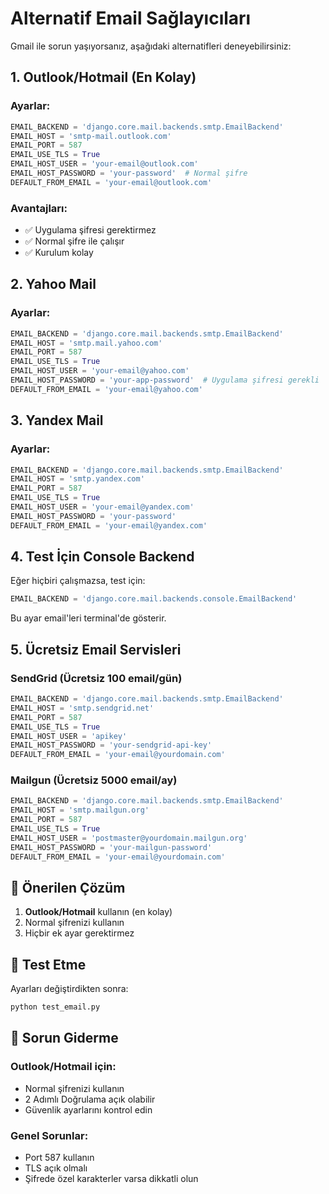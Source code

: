 # Alternatif Email Sağlayıcıları

Gmail ile sorun yaşıyorsanız, aşağıdaki alternatifleri deneyebilirsiniz:

## 1. Outlook/Hotmail (En Kolay)

### Ayarlar:
```python
EMAIL_BACKEND = 'django.core.mail.backends.smtp.EmailBackend'
EMAIL_HOST = 'smtp-mail.outlook.com'
EMAIL_PORT = 587
EMAIL_USE_TLS = True
EMAIL_HOST_USER = 'your-email@outlook.com'
EMAIL_HOST_PASSWORD = 'your-password'  # Normal şifre
DEFAULT_FROM_EMAIL = 'your-email@outlook.com'
```

### Avantajları:
- ✅ Uygulama şifresi gerektirmez
- ✅ Normal şifre ile çalışır
- ✅ Kurulum kolay

## 2. Yahoo Mail

### Ayarlar:
```python
EMAIL_BACKEND = 'django.core.mail.backends.smtp.EmailBackend'
EMAIL_HOST = 'smtp.mail.yahoo.com'
EMAIL_PORT = 587
EMAIL_USE_TLS = True
EMAIL_HOST_USER = 'your-email@yahoo.com'
EMAIL_HOST_PASSWORD = 'your-app-password'  # Uygulama şifresi gerekli
DEFAULT_FROM_EMAIL = 'your-email@yahoo.com'
```

## 3. Yandex Mail

### Ayarlar:
```python
EMAIL_BACKEND = 'django.core.mail.backends.smtp.EmailBackend'
EMAIL_HOST = 'smtp.yandex.com'
EMAIL_PORT = 587
EMAIL_USE_TLS = True
EMAIL_HOST_USER = 'your-email@yandex.com'
EMAIL_HOST_PASSWORD = 'your-password'
DEFAULT_FROM_EMAIL = 'your-email@yandex.com'
```

## 4. Test İçin Console Backend

Eğer hiçbiri çalışmazsa, test için:

```python
EMAIL_BACKEND = 'django.core.mail.backends.console.EmailBackend'
```

Bu ayar email'leri terminal'de gösterir.

## 5. Ücretsiz Email Servisleri

### SendGrid (Ücretsiz 100 email/gün)
```python
EMAIL_BACKEND = 'django.core.mail.backends.smtp.EmailBackend'
EMAIL_HOST = 'smtp.sendgrid.net'
EMAIL_PORT = 587
EMAIL_USE_TLS = True
EMAIL_HOST_USER = 'apikey'
EMAIL_HOST_PASSWORD = 'your-sendgrid-api-key'
DEFAULT_FROM_EMAIL = 'your-email@yourdomain.com'
```

### Mailgun (Ücretsiz 5000 email/ay)
```python
EMAIL_BACKEND = 'django.core.mail.backends.smtp.EmailBackend'
EMAIL_HOST = 'smtp.mailgun.org'
EMAIL_PORT = 587
EMAIL_USE_TLS = True
EMAIL_HOST_USER = 'postmaster@yourdomain.mailgun.org'
EMAIL_HOST_PASSWORD = 'your-mailgun-password'
DEFAULT_FROM_EMAIL = 'your-email@yourdomain.com'
```

## 🚀 Önerilen Çözüm

1. **Outlook/Hotmail** kullanın (en kolay)
2. Normal şifrenizi kullanın
3. Hiçbir ek ayar gerektirmez

## 📝 Test Etme

Ayarları değiştirdikten sonra:

```bash
python test_email.py
```

## 🔧 Sorun Giderme

### Outlook/Hotmail için:
- Normal şifrenizi kullanın
- 2 Adımlı Doğrulama açık olabilir
- Güvenlik ayarlarını kontrol edin

### Genel Sorunlar:
- Port 587 kullanın
- TLS açık olmalı
- Şifrede özel karakterler varsa dikkatli olun 